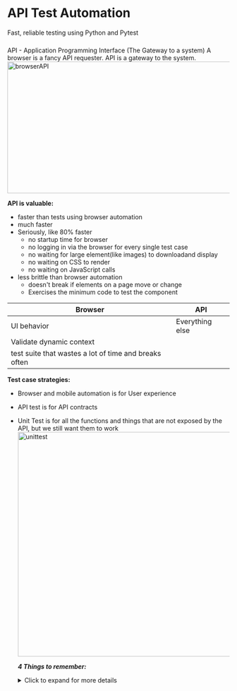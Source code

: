 # API Test Automation
Fast, reliable testing using Python and Pytest
###
API - Application Programming Interface (The Gateway to a system)
A browser is a fancy API requester. API is a gateway to the system.
<img width="1136" height="298" alt="browserAPI" src="https://github.com/user-attachments/assets/a7254c54-36c9-4158-a4a7-ba55828d0001" />

**API is valuable:**
- faster than tests using browser automation
- much faster
- Seriously, like 80% faster
  - no startup time for browser
  - no logging in via the browser for every single test case
  - no waiting for large element(like images) to downloadand display
  - no waiting on CSS to render
  - no waiting on JavaScript calls
- less brittle than browser automation
  - doesn't break if elements on a page move or change
  - Exercises the minimum code to test the component

|                             Browser                    |        API       |
| ------------------------------------------------------ | ---------------- |
|  UI behavior                                           | Everything else  |
| Validate dynamic context                               |                  |
| test suite that wastes a lot of time and breaks often  |                  |

**Test case strategies:**
- Browser and mobile automation is for User experience
- API test is for API contracts
- Unit Test is for all the functions and things that are not exposed by the API, but we still want them to work
  <img width="936" height="508" alt="unittest" src="https://github.com/user-attachments/assets/ebc0e797-5107-4eb5-9283-2228777f7bcd" />

  ***4 Things to remember:***
  <details>
    <summary>Click to expand for more details</summary>
    * API testing is faster than browser automation
    * When you see "API" think "A gateway to System."
    * If it is not exposed by the API, you can't test it
    * If you need to validate UI behavior or dynamically loaded data, use browser automation instead
  </details>
  

  

  

  
